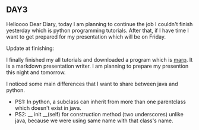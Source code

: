 ## **DAY3**


Helloooo Dear Diary, today I am planning to continue the job I couldn't finish yesterday which is python programming tutorials. After that, if I have time I want to get prepared for my presentation which will be on Friday.  

Update at finishing:

I finally finished my all tutorials and downloaded a program which is [marp](https://yhatt.github.io/marp/). It is a markdown presentation writer. I am planning to prepare my presention this night and tomorrow. 

I noticed some main differences that I want to share between java and python.

* PS1: In python, a subclass can inherit from more than one parentclass which doesn't exist in java.
* PS2: __ init __(self) for construction method (two underscores) unlike java, because we were using same name with that class's name.
